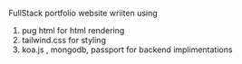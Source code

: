 FullStack portfolio website wriiten using
1. pug html for html rendering
2. tailwind.css for styling
3. koa.js , mongodb, passport for backend implimentations
